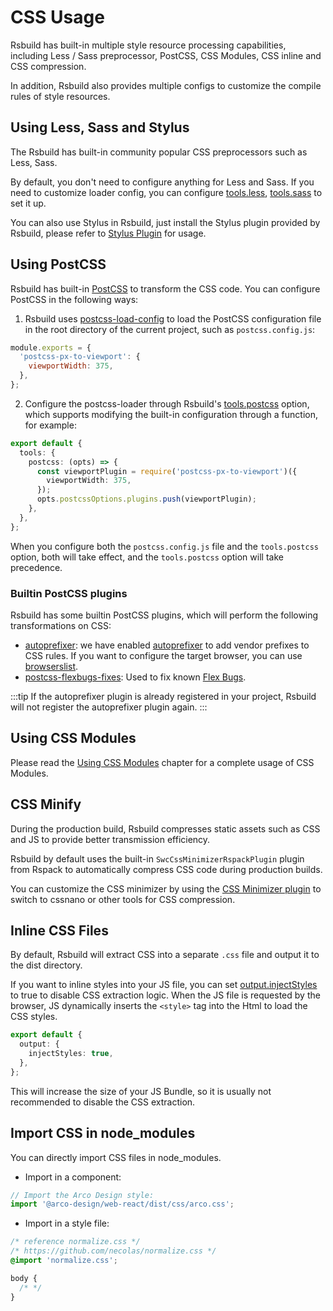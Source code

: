 # CSS Usage

Rsbuild has built-in multiple style resource processing capabilities, including Less / Sass preprocessor, PostCSS, CSS Modules, CSS inline and CSS compression.

In addition, Rsbuild also provides multiple configs to customize the compile rules of style resources.

## Using Less, Sass and Stylus

The Rsbuild has built-in community popular CSS preprocessors such as Less, Sass.

By default, you don't need to configure anything for Less and Sass. If you need to customize loader config, you can configure [tools.less](/config/tools/less), [tools.sass](/config/tools/sass) to set it up.

You can also use Stylus in Rsbuild, just install the Stylus plugin provided by Rsbuild, please refer to [Stylus Plugin](/plugins/list/plugin-stylus) for usage.

## Using PostCSS

Rsbuild has built-in [PostCSS](https://postcss.org/) to transform the CSS code. You can configure PostCSS in the following ways:

1. Rsbuild uses [postcss-load-config](https://github.com/postcss/postcss-load-config) to load the PostCSS configuration file in the root directory of the current project, such as `postcss.config.js`:

```js
module.exports = {
  'postcss-px-to-viewport': {
    viewportWidth: 375,
  },
};
```

2. Configure the postcss-loader through Rsbuild's [tools.postcss](/config/tools/postcss) option, which supports modifying the built-in configuration through a function, for example:

```ts
export default {
  tools: {
    postcss: (opts) => {
      const viewportPlugin = require('postcss-px-to-viewport')({
        viewportWidth: 375,
      });
      opts.postcssOptions.plugins.push(viewportPlugin);
    },
  },
};
```

When you configure both the `postcss.config.js` file and the `tools.postcss` option, both will take effect, and the `tools.postcss` option will take precedence.

### Builtin PostCSS plugins

Rsbuild has some builtin PostCSS plugins, which will perform the following transformations on CSS:

- [autoprefixer](https://github.com/postcss/autoprefixer): we have enabled [autoprefixer](https://github.com/postcss/autoprefixer) to add vendor prefixes to CSS rules. If you want to configure the target browser, you can use [browserslist](/guide/advanced/browserslist).
- [postcss-flexbugs-fixes](https://npmjs.com/package/postcss-flexbugs-fixes): Used to fix known [Flex Bugs](https://github.com/philipwalton/flexbugs).

:::tip
If the autoprefixer plugin is already registered in your project, Rsbuild will not register the autoprefixer plugin again.
:::

## Using CSS Modules

Please read the [Using CSS Modules](/guide/basic/css-modules) chapter for a complete usage of CSS Modules.

## CSS Minify

During the production build, Rsbuild compresses static assets such as CSS and JS to provide better transmission efficiency.

Rsbuild by default uses the built-in `SwcCssMinimizerRspackPlugin` plugin from Rspack to automatically compress CSS code during production builds.

You can customize the CSS minimizer by using the [CSS Minimizer plugin](/plugins/list/plugin-css-minimizer) to switch to cssnano or other tools for CSS compression.

## Inline CSS Files

By default, Rsbuild will extract CSS into a separate `.css` file and output it to the dist directory.

If you want to inline styles into your JS file, you can set [output.injectStyles](/config/output/inject-styles) to true to disable CSS extraction logic. When the JS file is requested by the browser, JS dynamically inserts the `<style>` tag into the Html to load the CSS styles.

```ts
export default {
  output: {
    injectStyles: true,
  },
};
```

This will increase the size of your JS Bundle, so it is usually not recommended to disable the CSS extraction.

## Import CSS in node_modules

You can directly import CSS files in node_modules.

- Import in a component:

```ts title="src/App.tsx"
// Import the Arco Design style:
import '@arco-design/web-react/dist/css/arco.css';
```

- Import in a style file:

```css title="src/App.css"
/* reference normalize.css */
/* https://github.com/necolas/normalize.css */
@import 'normalize.css';

body {
  /* */
}
```
